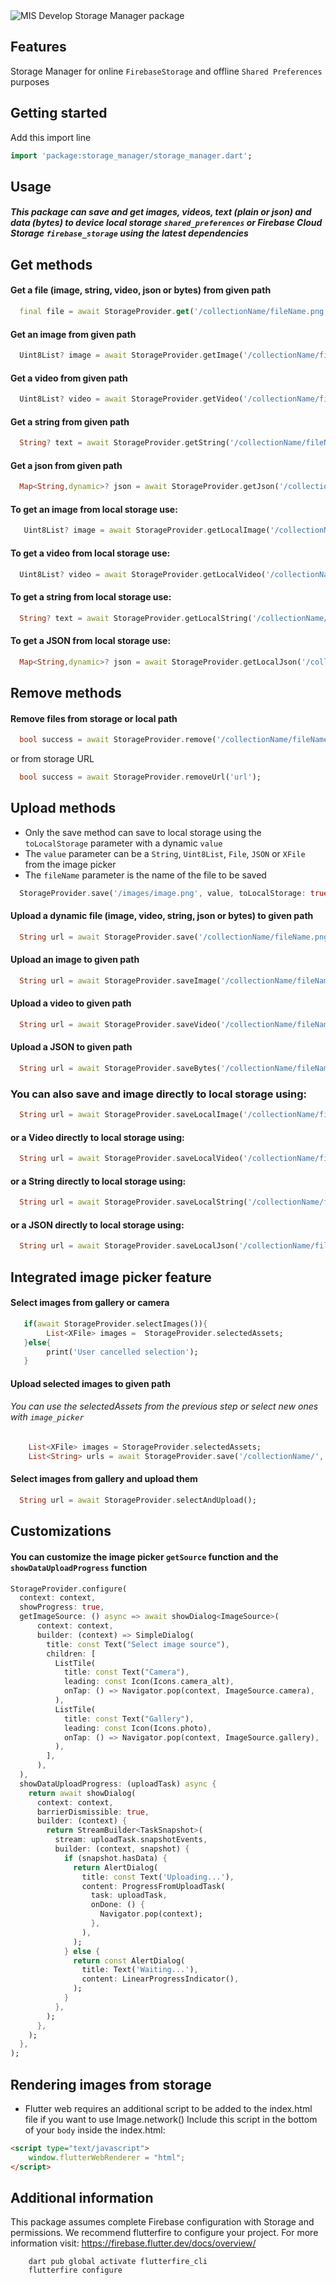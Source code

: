 ﻿
<img  src="https://firebasestorage.googleapis.com/v0/b/misdevelop.appspot.com/o/storage_manager%2Fstorage_manager_cover.png?alt=media&token=0c1161df-3c19-4f75-9b04-ddc9c0111826"  alt="MIS Develop Storage Manager package">  

## Features

Storage Manager for online `FirebaseStorage` and offline `Shared Preferences` purposes

## Getting started

Add this import line

```dart
import 'package:storage_manager/storage_manager.dart';  
```  

## Usage

##### This package can save and get images, videos, text (plain or json) and data (bytes) to device local storage `shared_preferences` or Firebase Cloud Storage `firebase_storage` using the latest dependencies

## Get methods

#### Get a file (image, string, video, json or bytes) from given path

```dart
  final file = await StorageProvider.get('/collectionName/fileName.png');  
```  

#### Get an image from given path

```dart
  Uint8List? image = await StorageProvider.getImage('/collectionName/fileName.png');  
```

#### Get a video from given path

```dart
  Uint8List? video = await StorageProvider.getVideo('/collectionName/fileName.mp4');  
```

#### Get a string from given path

```dart
  String? text = await StorageProvider.getString('/collectionName/fileName.txt');  
```

#### Get a json from given path

```dart
  Map<String,dynamic>? json = await StorageProvider.getJson('/collectionName/fileName.json');  
```

#### To get an image from local storage use:

```dart
   Uint8List? image = await StorageProvider.getLocalImage('/collectionName/fileName.png');  
``` 

#### To get a video from local storage use:

```dart
  Uint8List? video = await StorageProvider.getLocalVideo('/collectionName/fileName.mp4');  
```

#### To get a string from local storage use:

```dart
  String? text = await StorageProvider.getLocalString('/collectionName/fileName.txt');  
```

#### To get a JSON from local storage use:

```dart
  Map<String,dynamic>? json = await StorageProvider.getLocalJson('/collectionName/fileName.json');  
```

## Remove methods

#### Remove files from storage or local path

```dart
  bool success = await StorageProvider.remove('/collectionName/fileName.png');  
```

or from storage URL

```dart
  bool success = await StorageProvider.removeUrl('url');  
```  

## Upload methods
* Only the save method can save to local storage using the `toLocalStorage` parameter with a dynamic `value`
* The `value` parameter can be a `String`, `Uint8List`, `File`, `JSON` or `XFile` from the image picker
* The `fileName` parameter is the name of the file to be saved

```dart
  StorageProvider.save('/images/image.png', value, toLocalStorage: true);  
```

#### Upload a dynamic file (image, video, string, json or bytes) to given path

```dart
  String url = await StorageProvider.save('/collectionName/fileName.png', image);
```

#### Upload an image to given path

```dart
  String url = await StorageProvider.saveImage('/collectionName/fileName.png', image);  
```

#### Upload a video to given path

```dart
  String url = await StorageProvider.saveVideo('/collectionName/fileName.mp4', video);  
```

#### Upload a JSON to given path

```dart
  String url = await StorageProvider.saveBytes('/collectionName/fileName.json', json);  
```

### You can also save and image directly to local storage using:

```dart
  String url = await StorageProvider.saveLocalImage('/collectionName/fileName', image);  
```

#### or a Video directly to local storage using:

```dart
  String url = await StorageProvider.saveLocalVideo('/collectionName/fileName', video);  
```

#### or a String directly to local storage using:

```dart
  String url = await StorageProvider.saveLocalString('/collectionName/fileName', text);  
```

#### or a JSON directly to local storage using:

```dart
  String url = await StorageProvider.saveLocalJson('/collectionName/fileName', json);  
```

## Integrated image picker feature

#### Select images from gallery or camera

```dart
   if(await StorageProvider.selectImages()){
        List<XFile> images =  StorageProvider.selectedAssets;
   }else{
        print('User cancelled selection');
   }
```
#### Upload selected images to given path
######  You can use the selectedAssets from the previous step or select new ones with `image_picker`
```dart
    List<XFile> images = StorageProvider.selectedAssets;
    List<String> urls = await StorageProvider.save('/collectionName/', images);  
```
#### Select images from gallery and upload them

```dart
  String url = await StorageProvider.selectAndUpload();  
```  
## Customizations

#### You can customize the image picker `getSource` function and the `showDataUploadProgress` function

```dart
StorageProvider.configure(
  context: context,
  showProgress: true,
  getImageSource: () async => await showDialog<ImageSource>(
      context: context,
      builder: (context) => SimpleDialog(
        title: const Text("Select image source"),
        children: [
          ListTile(
            title: const Text("Camera"),
            leading: const Icon(Icons.camera_alt),
            onTap: () => Navigator.pop(context, ImageSource.camera),
          ),
          ListTile(
            title: const Text("Gallery"),
            leading: const Icon(Icons.photo),
            onTap: () => Navigator.pop(context, ImageSource.gallery),
          ),
        ],
      ),
  ),
  showDataUploadProgress: (uploadTask) async {
    return await showDialog(
      context: context,
      barrierDismissible: true,
      builder: (context) {
        return StreamBuilder<TaskSnapshot>(
          stream: uploadTask.snapshotEvents,
          builder: (context, snapshot) {
            if (snapshot.hasData) {
              return AlertDialog(
                title: const Text('Uploading...'),
                content: ProgressFromUploadTask(
                  task: uploadTask,
                  onDone: () {
                    Navigator.pop(context);
                  },
                ),
              );
            } else {
              return const AlertDialog(
                title: Text('Waiting...'),
                content: LinearProgressIndicator(),
              );
            }
          },
        );
      },
    );
  },
);
```

## Rendering images from storage

* Flutter web requires an additional script to be added to the index.html file if you want to use Image.network()
  Include this script in the bottom of your `body` inside the index.html:

```html
<script type="text/javascript">
    window.flutterWebRenderer = "html";
</script>
```

## Additional information

This package assumes complete Firebase configuration with Storage and permissions.
We recommend flutterfire to configure your project. For more information visit: https://firebase.flutter.dev/docs/overview/
```shell
    dart pub global activate flutterfire_cli
    flutterfire configure
```
